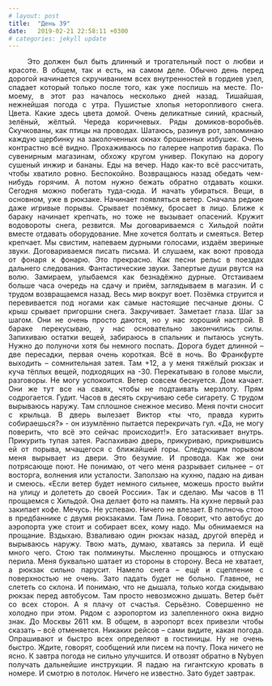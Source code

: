 ```yaml
---
# layout: post
title:  "День 39"
date:   2019-02-21 22:58:11 +0300
# categories: jekyll update
---
```


<div style="text-align: justify">
&nbsp;&nbsp;&nbsp;&nbsp;
Это должен был быть длинный и трогательный пост о любви и красоте. В общем, так и есть, на самом деле. Обычно день перед дорогой начинается скручиванием всех внутренностей в гордиев узел, спадает который только после того, как уже поспишь на месте. По-моему, в этот раз началось несколько дней назад. Тишайшая, нежнейшая погода с утра. Пушистые хлопья неторопливого снега. Цвета. Какие здесь цвета домой. Очень деликатные синий, красный, зелёный, жёлтый. Череда коричневых. Ряды домиков-воробьёв. Скучкованы, как птицы на проводах. Шатаюсь, разинув рот, запоминаю каждую щербинку на заколоченных окнах брошенных избушек. Очень контрастно всё видно. Прохаживаюсь по галерее напротив барака. По сувенирным магазинам, обхожу кругом универ. Покупаю на дорогу сушеный инжир и бананы. Еды на вечер. Надо как-то всё рассчитать, чтобы хватило ровно. Беспокойно. Возвращаюсь назад обедать чем-нибудь горячим. А потом нужно бежать обратно отдавать кошки. Сегодня можно побегать туда-сюда. И начать убираться. Вещи, в основном, уже в рюкзаке. Начинает появляться ветер. Сначала редкие даже игривые порывы. Срывает позёмку, бросает в лицо. Ближе к бараку начинает крепчать, но тоже не вызывает опасений. Кружит водовороты снега, резвится. Мы договариваемся с Хильдой пойти вместе отдавать оборудование. Мне хочется болтать и смеяться. Ветер крепчает. Мы свистим, напеваем дурными голосами, издаём звериные звуки. Договариваемся писать письма. И слушаем, как воют провода от фонаря к фонарю. Это прекрасно. Как песни рельс в поездах дальнего следования. Фантастические звуки. Запертые души рвутся на волю. Замираем, улыбаемся как безнадёжно дурные. Отстаиваем больше часа очередь на сдачу и приём, заглядываем в магазин. И с трудом возвращаемся назад. Весь мир вокруг воет. Позёмка струится и перевивается под ногами как самые настоящие песчаные дюны. С крыш срывает пригоршни снега. Закручивает. Заметает глаза. Шаг за шагом. Они не очень просто даются, но у нас хороший настрой. В бараке перекусываю, у нас основательно закончились силы. Запихиваю остатки вещей, забираюсь в спальник и пытаюсь уснуть. Нужно до полуночи хотя бы немного поспать. Дорога будет длинной – две пересадки, первая очень короткая. Всё в ночь. Во Франкфурте выходить – сомнительная затея. Там +12, а у меня тяжёлый рюкзак и куча тёплых вещей, подходящих на -30. Перекатываю в голове мысли, разговоры. Не могу успокоится. Ветер совсем беснуется. Дом качает. Они же тут все на сваях, чтобы не подтаивать мерзлоту. Прям содрогается. Гудит. Часов в десять скручиваю себе сигарету. С трудом вырываюсь наружу. Там сплошное снежное месиво. Меня почти сносит с крыльца. В дверь вылезает Виктор «ты что, правда курить собираешься?» - он изумлённо пытается перекричать гул. «Да, не могу поверить, что всё это сейчас происходит!». Его затаскивает внутрь. Прикурить тупая затея. Распахиваю дверь, прикуриваю, прикрывшись ей от порыва, мчащегося с ближайшей горы. Следующим порывом меня вырывает из двери. Это безумие. И провода. Как же они потрясающе поют. Не понимаю, от чего меня разрывает сильнее – от восторга, волнения или усталости. Заползаю на кухню, падаю на диван и смеюсь. «Если ветер будет немного сильнее, можешь просто выйти на улицу и долететь до своей России». Так и сделаю. Мы часов в 11 прощаемся с Хильдой. Она делает фото на память. На кухне первый раз закипает кофе. Мечусь. Не успеваю. Ничего не влезает. В полночь стою в предбаннике с двумя рюкзаками. Там Лина. Говорит, что автобус до аэропорта уже стоит и собирает всех, кому надо. Мы обнимаемся на прощание. Вздыхаю. Взваливаю один рюкзак назад, другой вперёд и вырываюсь наружу. Твою мать, думаю, хватаясь за перила. И ещё много чего. Стою так полминуты. Мысленно прощаюсь и отпускаю перила. Меня буквально шатает из стороны в сторону. Веса не хватает, а рюкзак сильно парусит. Намело снега – ещё и сцепление с поверхностью не очень. Зато падать будет не больно. Главное, не слететь со склона. И понимаю, что не дышала, только когда скидываю рюкзак перед автобусом. Там просто невозможно дышать. Ветер бьёт со всех сторон. А я плачу от счастья. Серьёзно. Совершенно не холодно при этом. Рядом с аэропортом из залепленного окна видно знак. До Москвы 2611 км. В общем, в аэропорт всех привезли чтобы сказать – всё отменяется. Никаких рейсов – сами видите, какая погода. Опрашивают и быстро всех определяют в гостиницы. Ну не очень быстро. Ждите, говорят, сообщений или писем на почту. Пока ничего не ясно. К завтра погода не сильно улучшится. И отвозят обратно в Nybyen получать дальнейшие инструкции. Я падаю на гигантскую кровать в номере. И смотрю в потолок. Ничего не известно. Зато будет завтрак.
</div>

<div class="container">
  <div class="image-gallery">
    <div class="column">
      <div class="image-item">
        <img src="{{site.baseurl}}/assets/images/209.png" alt="" />
        <div class="overlay"><span></span></div>
      </div>
      <div class="image-item">
        <img src="{{site.baseurl}}/assets/images/211.png" alt="" />
        <div class="overlay"><span></span></div>
      </div>
      <div class="image-item">
        <img src="{{site.baseurl}}/assets/images/213.png" alt="" />
        <div class="overlay"><span></span></div>
      </div>
    </div>
    <div class="column">
      <div class="image-item">
        <img src="{{site.baseurl}}/assets/images/210.png" alt="" />
        <div class="overlay"><span></span></div>
      </div>
      <div class="image-item">
        <img src="{{site.baseurl}}/assets/images/212.png" alt="" />
        <div class="overlay"><span></span></div>
      </div>
    </div>
  </div>
</div>

